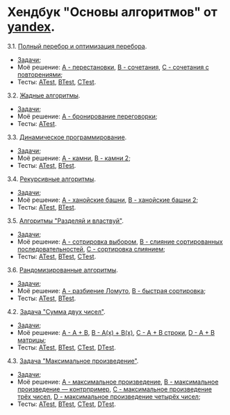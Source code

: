 ﻿# Хендбук "Основы алгоритмов" от [yandex](https://education.yandex.ru/handbook/algorithms).

3.1. [Полный перебор и оптимизация перебора](https://education.yandex.ru/handbook/algorithms/article/polnyj-perebor-i-optimizaciya-perebora).
 * [Задачи](https://new.contest.yandex.ru/48556);
 * Моё решение: [A - перестановки](src/main/java/ru/khusyainov/p31/A.java), [B - сочетания](src/main/java/ru/khusyainov/p31/B.java), [C - сочетания с повторениями](src/main/java/ru/khusyainov/p31/C.java);
 * Тесты: [ATest](src/test/java/ru/khusyainov/p31/ATest.java), [BTest](src/test/java/ru/khusyainov/p31/BTest.java), [CTest](src/test/java/ru/khusyainov/p31/CTest.java).

3.2. [Жадные алгоритмы](https://education.yandex.ru/handbook/algorithms/article/zhadnye-algoritmy).
 * [Задачи](https://new.contest.yandex.ru/48557);
 * Моё решение: [A - бронирование переговорки](src/main/java/ru/khusyainov/p32/A.java);
 * Тесты: [ATest](src/test/java/ru/khusyainov/p32/ATest.java).

3.3. [Динамическое программирование](https://education.yandex.ru/handbook/algorithms/article/dinamicheskoe-programmirovanie).
 * [Задачи](https://new.contest.yandex.ru/48558);
 * Моё решение: [A - камни](src/main/java/ru/khusyainov/p33/A.java), [B - камни 2](src/main/java/ru/khusyainov/p33/B.java);
 * Тесты: [ATest](src/test/java/ru/khusyainov/p33/ATest.java), [BTest](src/test/java/ru/khusyainov/p33/BTest.java).

3.4. [Рекурсивные алгоритмы](https://education.yandex.ru/handbook/algorithms/article/rekursivnye-algoritmy).
* [Задачи](https://new.contest.yandex.ru/48568);
* Моё решение: [A - ханойские башни](src/main/java/ru/khusyainov/p34/A.java), [B - ханойские башни 2](src/main/java/ru/khusyainov/p34/B.java);
* Тесты: [ATest](src/test/java/ru/khusyainov/p34/ATest.java), [BTest](src/test/java/ru/khusyainov/p34/BTest.java).

3.5. [Алгоритмы "Разделяй и властвуй"](https://education.yandex.ru/handbook/algorithms/article/razdelyaj-i-vlastvuj).
* [Задачи](https://new.contest.yandex.ru/48569);
* Моё решение: [A - сотрировка выбором](src/main/java/ru/khusyainov/p35/A.java), [B - слияние сортированных последовательностей](src/main/java/ru/khusyainov/p35/B.java), [C - сортировка слиянием](src/main/java/ru/khusyainov/p35/C.java);
* Тесты: [ATest](src/test/java/ru/khusyainov/p35/ATest.java), [BTest](src/test/java/ru/khusyainov/p35/BTest.java), [CTest](src/test/java/ru/khusyainov/p35/CTest.java).

3.6. [Рандомизированные алгоритмы](https://education.yandex.ru/handbook/algorithms/article/randomizirovannye-algoritmy).
* [Задачи](https://new.contest.yandex.ru/48570);
* Моё решение: [A - разбиение Ломуто](src/main/java/ru/khusyainov/p36/A.java), [B - быстрая сортировка](src/main/java/ru/khusyainov/p36/B.java);
* Тесты: [ATest](src/test/java/ru/khusyainov/p36/ATest.java), [BTest](src/test/java/ru/khusyainov/p36/BTest.java).

4.2. [Задача "Сумма двух чисел"](https://education.yandex.ru/handbook/algorithms/article/zadacha-summa-dvuh-chisel).
* [Задачи](https://new.contest.yandex.ru/42492);
* Моё решение: [A - A + B](src/main/java/ru/khusyainov/p42/A.java), [B - A(x) + B(x)](src/main/java/ru/khusyainov/p42/B.java), [C - A + B строки](src/main/java/ru/khusyainov/p42/C.java), [D - A + B матрицы](src/main/java/ru/khusyainov/p42/D.java);
* Тесты: [ATest](src/test/java/ru/khusyainov/p42/ATest.java), [BTest](src/test/java/ru/khusyainov/p42/BTest.java), [CTest](src/test/java/ru/khusyainov/p42/CTest.java), [DTest](src/test/java/ru/khusyainov/p42/DTest.java).

4.3. [Задача "Максимальное произведение"](https://education.yandex.ru/handbook/algorithms/article/zadacha-maksimalnoe-proizvedenie).
* [Задачи](https://new.contest.yandex.ru/42734);
* Моё решение: [A - максимальное произведение](src/main/java/ru/khusyainov/p43/A.java), [B - максимальное произведение — контрпример](src/main/java/ru/khusyainov/p43/B.java), [C - максимальное произведение трёх чисел](src/main/java/ru/khusyainov/p43/C.java), [D - максимальное произведение четырёх чисел](src/main/java/ru/khusyainov/p43/D.java);
* Тесты: [ATest](src/test/java/ru/khusyainov/p43/ATest.java), [BTest](src/test/java/ru/khusyainov/p43/BTest.java), [CTest](src/test/java/ru/khusyainov/p43/CTest.java), [DTest](src/test/java/ru/khusyainov/p43/DTest.java).
